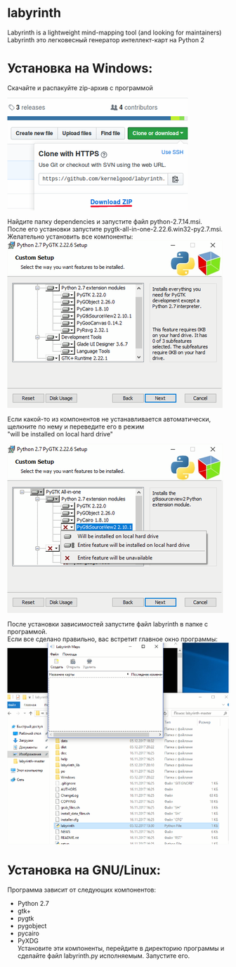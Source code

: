 # labyrinth
Labyrinth is a lightweight mind-mapping tool (and looking for maintainers)
<br>Labyrinth это легковесный генератор интеллект-карт на Python 2
# Установка на Windows:
Скачайте и распакуйте zip-архив с программой

![Image alt](https://github.com/kernelgood/labyrinth/blob/master/images/download.png)

Найдите папку dependencies и запустите файл python-2.7.14.msi. 
<br>После его установки запустите pygtk-all-in-one-2.22.6.win32-py2.7.msi. Желательно установить все компоненты:
![Image alt](https://github.com/kernelgood/labyrinth/blob/master/images/pygtk.png)

Если какой-то из компонентов не устанавливается автоматически, щелкните по нему и переведите его в режим 
<br>"will be installed on local hard drive"

![Image alt](https://github.com/kernelgood/labyrinth/blob/master/images/pygtk_notall.png)

После установки зависимостей запустите файл labyrinth в папке с программой. 
<br>Если все сделано правильно, вас встретит главное окно программы:
![Image alt](https://github.com/kernelgood/labyrinth/blob/master/images/labyrinth.png)
# Установка на GNU/Linux:
Программа зависит от следующих компонентов:
<ul>
<li>Python 2.7</li>
 <li>gtk+</li>
<li> pygtk</li>
<li> pygobject</li>
<li> pycairo</li>
<li> PyXDG</li>
 </ui>
 Установите эти компоненты, перейдите в директорию программы и сделайте файл labyrinth.py исполняемым. Запустите его.
